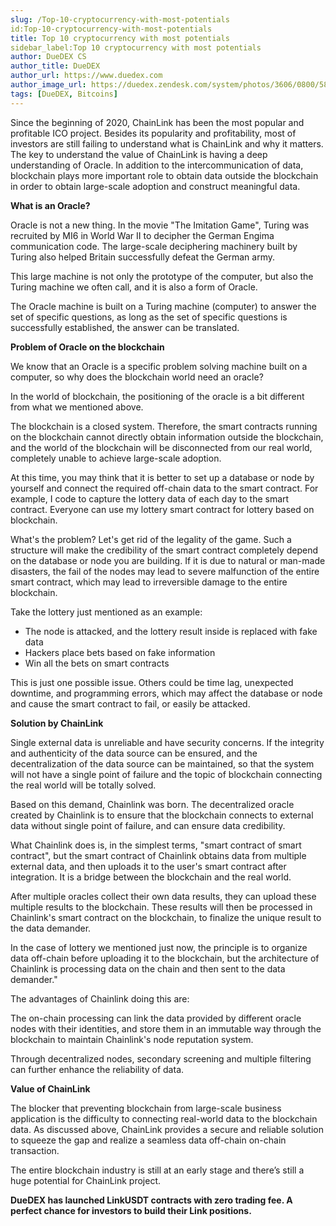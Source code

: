 ```yaml
---
slug: /Top-10-cryptocurrency-with-most-potentials
id:Top-10-cryptocurrency-with-most-potentials
title: Top 10 cryptocurrency with most potentials
sidebar_label:Top 10 cryptocurrency with most potentials
author: DueDEX CS
author_title: DueDEX
author_url: https://www.duedex.com
author_image_url: https://duedex.zendesk.com/system/photos/3606/0800/5893/twitter4.png
tags: [DueDEX, Bitcoins]
---
```





Since the beginning of 2020, ChainLink has been the most popular and profitable ICO project. Besides its popularity and profitability, most of investors are still failing to understand what is ChainLink and why it matters. The key to understand the value of ChainLink is having a deep understanding of Oracle. In addition to the intercommunication of data, blockchain plays more important role to obtain data outside the blockchain in order to obtain large-scale adoption and construct meaningful data.

<!--truncate-->

**What is an Oracle?**

Oracle is not a new thing. In the movie "The Imitation Game", Turing was recruited by MI6 in World War II to decipher the German Engima communication code. The large-scale deciphering machinery built by Turing also helped Britain successfully defeat the German army.

This large machine is not only the prototype of the computer, but also the Turing machine we often call, and it is also a form of Oracle.

The Oracle machine is built on a Turing machine (computer) to answer the set of specific questions, as long as the set of specific questions is successfully established, the answer can be translated.

**Problem of Oracle on the blockchain**

We know that an Oracle is a specific problem solving machine built on a computer, so why does the blockchain world need an oracle?

In the world of blockchain, the positioning of the oracle is a bit different from what we mentioned above.

The blockchain is a closed system. Therefore, the smart contracts running on the blockchain cannot directly obtain information outside the blockchain, and the world of the blockchain will be disconnected from our real world, completely unable to achieve large-scale adoption.

At this time, you may think that it is better to set up a database or node by yourself and connect the required off-chain data to the smart contract. For example, I code to capture the lottery data of each day to the smart contract. Everyone can use my lottery smart contract for lottery based on blockchain.

What's the problem? Let's get rid of the legality of the game. Such a structure will make the credibility of the smart contract completely depend on the database or node you are building. If it is due to natural or man-made disasters, the fail of the nodes may lead to severe malfunction of the entire smart contract, which may lead to irreversible damage to the entire blockchain.

Take the lottery just mentioned as an example:

-   The node is attacked, and the lottery result inside is replaced with fake data
-   Hackers place bets based on fake information
-   Win all the bets on smart contracts

This is just one possible issue. Others could be time lag, unexpected downtime, and programming errors, which may affect the database or node and cause the smart contract to fail, or easily be attacked.

**Solution by ChainLink**

Single external data is unreliable and have security concerns. If the integrity and authenticity of the data source can be ensured, and the decentralization of the data source can be maintained, so that the system will not have a single point of failure and the topic of blockchain connecting the real world will be totally solved.

Based on this demand, Chainlink was born. The decentralized oracle created by Chainlink is to ensure that the blockchain connects to external data without single point of failure, and can ensure data credibility.

What Chainlink does is, in the simplest terms, "smart contract of smart contract", but the smart contract of Chainlink obtains data from multiple external data, and then uploads it to the user's smart contract after integration. It is a bridge between the blockchain and the real world.

After multiple oracles collect their own data results, they can upload these multiple results to the blockchain. These results will then be processed in Chainlink's smart contract on the blockchain, to finalize the unique result to the data demander.

In the case of lottery we mentioned just now, the principle is to organize data off-chain before uploading it to the blockchain, but the architecture of Chainlink is processing data on the chain and then sent to the data demander."

The advantages of Chainlink doing this are:

The on-chain processing can link the data provided by different oracle nodes with their identities, and store them in an immutable way through the blockchain to maintain Chainlink's node reputation system.

Through decentralized nodes, secondary screening and multiple filtering can further enhance the reliability of data.

**Value of ChainLink**

The blocker that preventing blockchain from large-scale business application is the difficulty to connecting real-world data to the blockchain data. As discussed above, ChainLink provides a secure and reliable solution to squeeze the gap and realize a seamless data off-chain on-chain transaction.

The entire blockchain industry is still at an early stage and there’s still a huge potential for ChainLink project.

**DueDEX has launched LinkUSDT contracts with zero trading fee. A perfect chance for investors to build their Link positions.**

